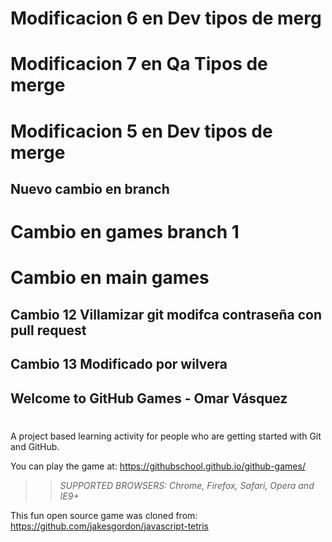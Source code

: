 
# Modificacion 6 en Dev tipos de merg
# Modificacion 7 en Qa Tipos de merge

# Modificacion 5 en Dev tipos de merge
## Nuevo cambio en branch

# Cambio en games branch 1
# Cambio en main games
## Cambio 12 Villamizar git modifca contraseña con pull request
## Cambio 13 Modificado por wilvera

## Welcome to GitHub Games - Omar Vásquez
# 

A project based learning activity for people who are getting started with Git and GitHub.

You can play the game at: https://githubschool.github.io/github-games/

>> _*SUPPORTED BROWSERS*: Chrome, Firefox, Safari, Opera and IE9+_

This fun open source game was cloned from: https://github.com/jakesgordon/javascript-tetris
